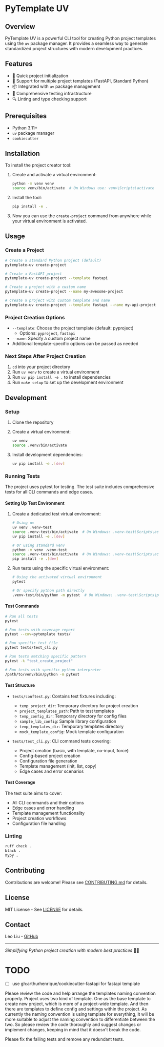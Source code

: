 # PyTemplate UV

## Overview

PyTemplate UV is a powerful CLI tool for creating Python project templates using the `uv` package manager. It provides a seamless way to generate standardized project structures with modern development practices.

## Features

- 🚀 Quick project initialization
- 🔧 Support for multiple project templates (FastAPI, Standard Python)
- 📦 Integrated with `uv` package management
- 🧪 Comprehensive testing infrastructure
- 🔍 Linting and type checking support

## Prerequisites

- Python 3.11+
- `uv` package manager
- `cookiecutter`

## Installation

To install the project creator tool:

1. Create and activate a virtual environment:
   ```bash
   python -m venv venv
   source venv/bin/activate  # On Windows use: venv\Scripts\activate
   ```

2. Install the tool:
   ```bash
   pip install -e .
   ```

3. Now you can use the `create-project` command from anywhere while your virtual environment is activated.

## Usage

### Create a Project

```bash
# Create a standard Python project (default)
pytemplate-uv create-project

# Create a FastAPI project
pytemplate-uv create-project --template fastapi

# Create a project with a custom name
pytemplate-uv create-project --name my-awesome-project

# Create a project with custom template and name
pytemplate-uv create-project --template fastapi --name my-api-project
```

### Project Creation Options

- `--template`: Choose the project template (default: pyproject)
  - Options: `pyproject`, `fastapi`
- `--name`: Specify a custom project name
- Additional template-specific options can be passed as needed

### Next Steps After Project Creation

1. `cd` into your project directory
2. Run `uv venv` to create a virtual environment
3. Run `uv pip install -e .` to install dependencies
4. Run `make setup` to set up the development environment

## Development

### Setup

1. Clone the repository
2. Create a virtual environment:
   ```bash
   uv venv
   source .venv/bin/activate
   ```

3. Install development dependencies:
   ```bash
   uv pip install -e .[dev]
   ```

### Running Tests

The project uses pytest for testing. The test suite includes comprehensive tests for all CLI commands and edge cases.

#### Setting Up Test Environment

1. Create a dedicated test virtual environment:
   ```bash
   # Using uv
   uv venv .venv-test
   source .venv-test/bin/activate  # On Windows: .venv-test\Scripts\activate
   uv pip install -e .[dev]

   # Or using standard venv
   python -m venv .venv-test
   source .venv-test/bin/activate  # On Windows: .venv-test\Scripts\activate
   pip install -e .[dev]
   ```

2. Run tests using the specific virtual environment:
   ```bash
   # Using the activated virtual environment
   pytest

   # Or specify python path directly
   .venv-test/bin/python -m pytest  # On Windows: .venv-test\Scripts\python -m pytest
   ```

#### Test Commands

```bash
# Run all tests
pytest

# Run tests with coverage report
pytest --cov=pytemplate tests/

# Run specific test file
pytest tests/test_cli.py

# Run tests matching specific pattern
pytest -k "test_create_project"

# Run tests with specific python interpreter
/path/to/venv/bin/python -m pytest
```

#### Test Structure

- `tests/conftest.py`: Contains test fixtures including:
  - `temp_project_dir`: Temporary directory for project creation
  - `project_templates_path`: Path to test templates
  - `temp_config_dir`: Temporary directory for config files
  - `sample_lib_config`: Sample library configuration
  - `temp_templates_dir`: Temporary templates directory
  - `mock_template_config`: Mock template configuration

- `tests/test_cli.py`: CLI command tests covering:
  - Project creation (basic, with template, no-input, force)
  - Config-based project creation
  - Configuration file generation
  - Template management (init, list, copy)
  - Edge cases and error scenarios

#### Test Coverage

The test suite aims to cover:
- All CLI commands and their options
- Edge cases and error handling
- Template management functionality
- Project creation workflows
- Configuration file handling

### Linting

```bash
ruff check .
black .
mypy .
```

## Contributing

Contributions are welcome! Please see [CONTRIBUTING.md](CONTRIBUTING.md) for details.

## License

MIT License - See [LICENSE](LICENSE) for details.

## Contact

Leo Liu - [GitHub](https://github.com/yuxuzi)

---

*Simplifying Python project creation with modern best practices* 🐍✨


# TODO

- [ ] use gh:arthurhenrique/cookiecutter-fastapi for fastapi template

Please review the code and help arrange the templates naming convention properly. Project uses two kind of template. One as the base template to create new project, which is more of a project-wide template. And then there are templates to define config and settings within the project. As currently the naming convention is using template for everything, it will be more suitable to adjust the naming convention to differentiate between the two. So please review the code thoroughly and suggest changes or implement changes, keeping in mind that it doesn't break the code.


Please fix the failing tests and remove any redundant tests. 
